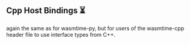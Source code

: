 ## Cpp Host Bindings ⏳
<!-- TODO: currently just contains snippet from README -->
again the same as for wasmtime-py, but for users of the wasmtime-cpp header file to use interface types from C++.